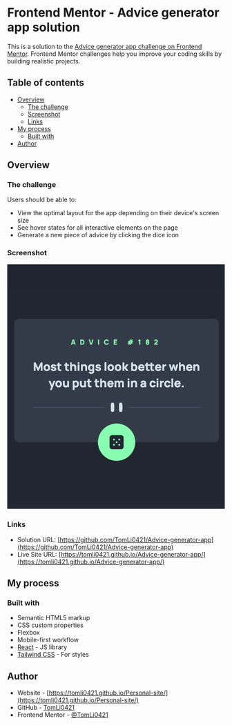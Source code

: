 # Frontend Mentor - Advice generator app solution

This is a solution to the [Advice generator app challenge on Frontend Mentor](https://www.frontendmentor.io/challenges/advice-generator-app-QdUG-13db). Frontend Mentor challenges help you improve your coding skills by building realistic projects.

## Table of contents

- [Overview](#overview)
  - [The challenge](#the-challenge)
  - [Screenshot](#screenshot)
  - [Links](#links)
- [My process](#my-process)
  - [Built with](#built-with)
- [Author](#author)

## Overview

### The challenge

Users should be able to:

- View the optimal layout for the app depending on their device's screen size
- See hover states for all interactive elements on the page
- Generate a new piece of advice by clicking the dice icon

### Screenshot

![](./screenshot/mobile-design.png)

### Links

- Solution URL: [https://github.com/TomLi0421/Advice-generator-app](https://github.com/TomLi0421/Advice-generator-app)
- Live Site URL: [https://tomli0421.github.io/Advice-generator-app/](https://tomli0421.github.io/Advice-generator-app/)

## My process

### Built with

- Semantic HTML5 markup
- CSS custom properties
- Flexbox
- Mobile-first workflow
- [React](https://react.dev) - JS library
- [Tailwind CSS](https://tailwindcss.com) - For styles

## Author

- Website - [https://tomli0421.github.io/Personal-site/](https://tomli0421.github.io/Personal-site/)
- GitHub - [TomLi0421](https://github.com/TomLi0421)
- Frontend Mentor - [@TomLi0421](https://www.frontendmentor.io/profile/TomLi0421)
